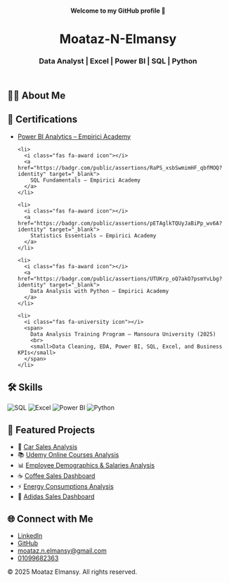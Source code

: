 
<header>
    <h4> Welcome to my GitHub profile 👋 </h4>
    <h1>Moataz-N-Elmansy</h1>
    <h3> Data Analyst | Excel | Power BI | SQL | Python </h3>
</header>

<section>
    <h2>👨‍💻 About Me</h2>
 
</section>

<section>
  <h2>📜 Certifications</h2>
  
  <ul>  
    <li>
      <i class="fas fa-award icon"></i>
      <a href="https://badgr.com/public/assertions/hen3Y3yUTBOjl7jbK-9uFA?identity" target="_blank">
        Power BI Analytics – Empirici Academy
      </a>
    </li>
    
    <li>
      <i class="fas fa-award icon"></i>
      <a href="https://badgr.com/public/assertions/RaPS_xsbSwmimHF_qbfMOQ?identity" target="_blank">
        SQL Fundamentals – Empirici Academy
      </a>
    </li>
    
    <li>
      <i class="fas fa-award icon"></i>
      <a href="https://badgr.com/public/assertions/pETAglkTQUyJaBiPp_wv6A?identity" target="_blank">
        Statistics Essentials – Empirici Academy
      </a>
    </li>
    
    <li>
      <i class="fas fa-award icon"></i>
      <a href="https://badgr.com/public/assertions/UTUKrp_oQ7akO7psmYvLbg?identity" target="_blank">
        Data Analysis with Python – Empirici Academy
      </a>
    </li>
    
    <li>
      <i class="fas fa-university icon"></i>
      <span>
        Data Analysis Training Program – Mansoura University (2025)  
        <br>
        <small>Data Cleaning, EDA, Power BI, SQL, Excel, and Business KPIs</small>
      </span>
    </li>
  </ul>
</section>


<section class="skills">
  <h2>🛠️ Skills</h2>
  <div>
    <img src="https://img.shields.io/badge/-SQL-336791?style=for-the-badge&logo=postgresql&logoColor=white" alt="SQL">
    <img src="https://img.shields.io/badge/-Excel-217346?style=for-the-badge&logo=microsoft-excel&logoColor=white" alt="Excel">
    <img src="https://img.shields.io/badge/-PowerBI-F2C811?style=for-the-badge&logo=powerbi&logoColor=black" alt="Power BI">
    <img src="https://img.shields.io/badge/-Python-3776AB?style=for-the-badge&logo=python&logoColor=white" alt="Python">
  </div>
</section>


<section>
    <h2>📂 Featured Projects</h2>
    <ul>
         <li>🚗 <a href="https://github.com/moataz-n-elmansy/Car-Sales-Analysis" target="_blank">Car Sales Analysis</a></li> 
         <li>📚 <a href="https://github.com/moataz-n-elmansy/Udemy-Online-Courses" target="_blank">Udemy Online Courses Analysis</a></li>
        <li>📊 <a href="https://github.com/moataz-n-elmansy/Employee-Demographics-Salaries" target="_blank">Employee Demographics & Salaries Analysis</a></li>
        <li>☕ <a href="https://github.com/moataz-n-elmansy/Coffee-sales" target="_blank">Coffee Sales Dashboard</a></li>
        <li>⚡ <a href="https://github.com/moataz-n-elmansy/Energy-Consumptions-" target="_blank">Energy Consumptions Analysis</a></li>
        <li>👟 <a href="https://github.com/moataz-n-elmansy/Adidas-sales" target="_blank">Adidas Sales Dashboard</a></li>
    </ul>
</section>

<section>
    <h2>🌐 Connect with Me</h2>
    <ul>
        <li><i class="fab fa-linkedin icon"></i><a href="https://linkedin.com/in/moataz-n-elmansy" target="_blank">LinkedIn</a></li>
        <li><i class="fab fa-github icon"></i><a href="https://github.com/moataz-n-elmansy" target="_blank">GitHub</a></li>
        <li><i class="fas fa-envelope icon"></i><a href="mailto:moataz.n.elmansy@gmail.com">moataz.n.elmansy@gmail.com</a></li>
        <li><i class="fas fa-phone icon"></i><a href="tel:01099682363">01099682363</a></li>
    </ul>
</section>

<footer>
    &copy; 2025 Moataz Elmansy. All rights reserved.
</footer>

</body>
</html>
